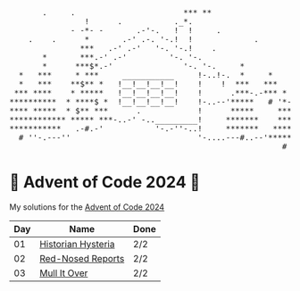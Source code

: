 <pre>
       .     .                       *** **
                !      .           ._*.                       .
             - -*- -       .-'-.   !  !     .
    .    .      *       .-' .-. '-.!  !             .              .
               ***   .-' .-'   '-. '-.!    .
       *       ***.-' .-'         '-. '-.                   .
       *      ***$*.-'               '-. '-.     *
  *   ***     * ***     ___________     !-..!-.  *     *         *    *
  *   ***    **$** *   !__!__!__!__!    !    !  ***   ***    .   *   ***
 *** ****    * *****   !__!__!__!__!    !      .***-.-*** *     *** * #_
**********  * ****$ *  !__!__!__!__!    !-..--'*****   # '*-..---# ***
**** *****  * $** ***      .            !      *****     ***       ***
************ ***** ***-..-' -.._________!     *******    ***      *****
***********   .-#.-'           '-.-''-..!     *******   ****...     #
  # ''-.---''                           '-....---#..--'****** ''-.---''-
                                                          #
</pre>

# 🎄 Advent of Code 2024 🎄

My solutions for the [Advent of Code 2024](https://adventofcode.com/2024)

| Day | Name                                     | Done |
|-----|------------------------------------------|------|
| 01  | [Historian Hysteria](Solution/Day01.cs)  | 2/2  |
| 02  | [Red-Nosed Reports](Solution/Day02.cs)   | 2/2  |
| 03  | [Mull It Over](Solution/Day03.cs)        | 2/2  |
